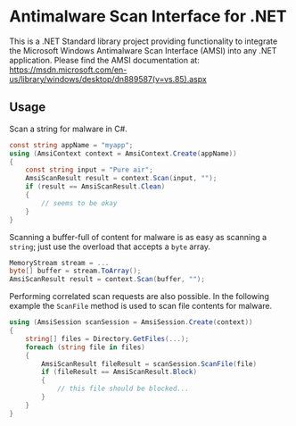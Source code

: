 # Antimalware Scan Interface for .NET

This is a .NET Standard library project providing functionality to integrate the Microsoft Windows Antimalware Scan Interface (AMSI) into any .NET application. Please find the AMSI documentation at: https://msdn.microsoft.com/en-us/library/windows/desktop/dn889587(v=vs.85).aspx

## Usage

Scan a string for malware in C#.

```csharp
const string appName = "myapp";
using (AmsiContext context = AmsiContext.Create(appName))
{
    const string input = "Pure air";
    AmsiScanResult result = context.Scan(input, "");
    if (result == AmsiScanResult.Clean)
    {
        // seems to be okay
    }
}
```

Scanning a buffer-full of content for malware is as easy as scanning a `string`; just use the overload that accepts a `byte` array.

```csharp
MemoryStream stream = ...
byte[] buffer = stream.ToArray();
AmsiScanResult result = context.Scan(buffer, "");
```

Performing correlated scan requests are also possible. In the following example the `ScanFile` method is used to scan file contents for malware.

```csharp
using (AmsiSession scanSession = AmsiSession.Create(context))
{
    string[] files = Directory.GetFiles(...);
    foreach (string file in files)
    {
        AmsiScanResult fileResult = scanSession.ScanFile(file)
        if (fileResult == AmsiScanResult.Block)
        {
            // this file should be blocked...
        }
    }
}
```